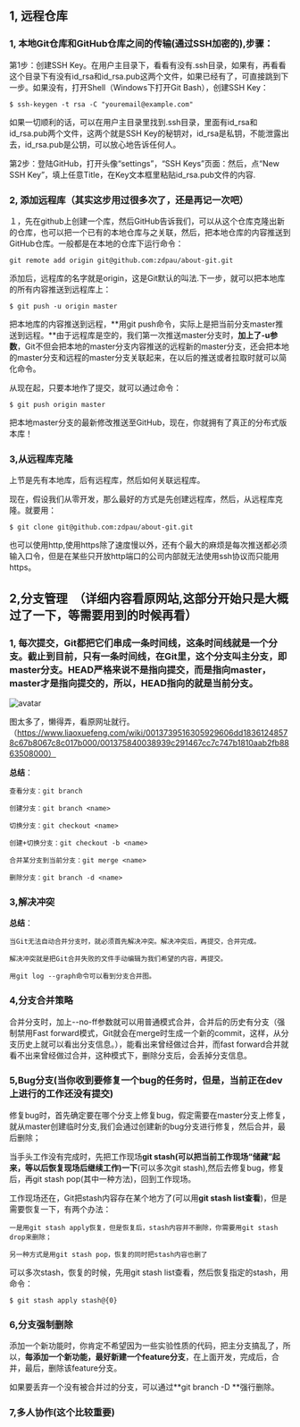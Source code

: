 ## 1, 远程仓库
### 1, 本地Git仓库和GitHub仓库之间的传输(通过SSH加密的),步骤：
第1步：创建SSH Key。在用户主目录下，看看有没有.ssh目录，如果有，再看看这个目录下有没有id_rsa和id_rsa.pub这两个文件，如果已经有了，可直接跳到下一步。如果没有，打开Shell（Windows下打开Git Bash），创建SSH Key：
```
$ ssh-keygen -t rsa -C "youremail@example.com"
```
如果一切顺利的话，可以在用户主目录里找到.ssh目录，里面有id_rsa和id_rsa.pub两个文件，这两个就是SSH Key的秘钥对，id_rsa是私钥，不能泄露出去，id_rsa.pub是公钥，可以放心地告诉任何人。

第2步：登陆GitHub，打开头像“settings”，“SSH Keys”页面：然后，点“New SSH Key”，填上任意Title，在Key文本框里粘贴id_rsa.pub文件的内容.
### 2, 添加远程库（其实这步用过很多次了，还是再记一次吧）
１，先在github上创建一个库，然后GitHub告诉我们，可以从这个仓库克隆出新的仓库，也可以把一个已有的本地仓库与之关联，然后，把本地仓库的内容推送到GitHub仓库。一般都是在本地的仓库下运行命令：
```
git remote add origin git@github.com:zdpau/about-git.git
```
添加后，远程库的名字就是origin，这是Git默认的叫法.下一步，就可以把本地库的所有内容推送到远程库上：
```
$ git push -u origin master 
```
把本地库的内容推送到远程，**用git push命令，实际上是把当前分支master推送到远程。**由于远程库是空的，我们第一次推送master分支时，**加上了-u参数**，Git不但会把本地的master分支内容推送的远程新的master分支，还会把本地的master分支和远程的master分支关联起来，在以后的推送或者拉取时就可以简化命令。

从现在起，只要本地作了提交，就可以通过命令：
```
$ git push origin master
```
把本地master分支的最新修改推送至GitHub，现在，你就拥有了真正的分布式版本库！
### 3,从远程库克隆
上节是先有本地库，后有远程库，然后如何关联远程库。

现在，假设我们从零开发，那么最好的方式是先创建远程库，然后，从远程库克隆。就要用：
```
$ git clone git@github.com:zdpau/about-git.git
```
也可以使用http,使用https除了速度慢以外，还有个最大的麻烦是每次推送都必须输入口令，但是在某些只开放http端口的公司内部就无法使用ssh协议而只能用https。

## 2,分支管理　（详细内容看原网站,这部分开始只是大概过了一下，等需要用到的时候再看）
### 1, 每次提交，Git都把它们串成一条时间线，这条时间线就是一个分支。截止到目前，**只有一条时间线，在Git里，这个分支叫主分支，即master分支**。HEAD严格来说不是指向提交，而是指向master，master才是指向提交的，所以，HEAD指向的就是当前分支。
![avatar](https://cdn.liaoxuefeng.com/cdn/files/attachments/0013849087937492135fbf4bbd24dfcbc18349a8a59d36d000/0)

图太多了，懒得弄，看原网址就行。　　（https://www.liaoxuefeng.com/wiki/0013739516305929606dd18361248578c67b8067c8c017b000/001375840038939c291467cc7c747b1810aab2fb8863508000）

**总结**：
```
查看分支：git branch

创建分支：git branch <name>

切换分支：git checkout <name>

创建+切换分支：git checkout -b <name>

合并某分支到当前分支：git merge <name>

删除分支：git branch -d <name>
```
### 3,解决冲突
**总结**：
```
当Git无法自动合并分支时，就必须首先解决冲突。解决冲突后，再提交，合并完成。

解决冲突就是把Git合并失败的文件手动编辑为我们希望的内容，再提交。

用git log --graph命令可以看到分支合并图。
```
### 4,分支合并策略
合并分支时，加上--no-ff参数就可以用普通模式合并，合并后的历史有分支（强制禁用Fast forward模式，Git就会在merge时生成一个新的commit，这样，从分支历史上就可以看出分支信息。），能看出来曾经做过合并，而fast forward合并就看不出来曾经做过合并，这种模式下，删除分支后，会丢掉分支信息。
### 5,Bug分支(当你收到要修复一个bug的任务时，但是，当前正在dev上进行的工作还没有提交)
修复bug时，首先确定要在哪个分支上修复bug，假定需要在master分支上修复，就从master创建临时分支,我们会通过创建新的bug分支进行修复，然后合并，最后删除；

当手头工作没有完成时，先把工作现场**git stash(可以把当前工作现场“储藏”起来，等以后恢复现场后继续工作)一下**(可以多次git stash),然后去修复bug，修复后，再git stash pop(其中一种方法)，回到工作现场。

工作现场还在，Git把stash内容存在某个地方了(可以用**git stash list查看**)，但是需要恢复一下，有两个办法：
```
一是用git stash apply恢复，但是恢复后，stash内容并不删除，你需要用git stash drop来删除；

另一种方式是用git stash pop，恢复的同时把stash内容也删了
```

可以多次stash，恢复的时候，先用git stash list查看，然后恢复指定的stash，用命令：
```
$ git stash apply stash@{0}
```
### 6,分支强制删除
添加一个新功能时，你肯定不希望因为一些实验性质的代码，把主分支搞乱了，所以，**每添加一个新功能，最好新建一个feature分支**，在上面开发，完成后，合并，最后，删除该feature分支。

如果要丢弃一个没有被合并过的分支，可以通过**git branch -D **<name>强行删除。

### 7,多人协作(这个比较重要)

 
